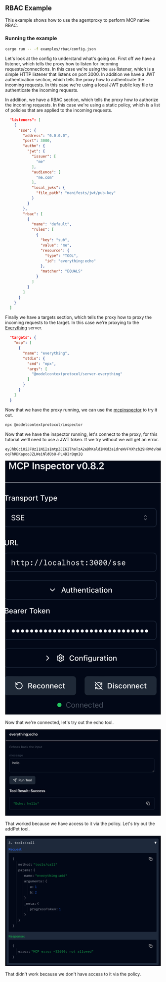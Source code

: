 ## RBAC Example

This example shows how to use the agentproxy to perform MCP native RBAC.

### Running the example

```bash
cargo run -- -f examples/rbac/config.json
```

Let's look at the config to understand what's going on. First off we have a listener, which tells the proxy how to listen for incoming requests/connections. In this case we're using the `sse` listener, which is a simple HTTP listener that listens on port 3000. In addition we have a JWT authentication section, which tells the proxy how to authenticate the incoming requests. In this case we're using a local JWT public key file to authenticate the incoming requests.

In addition, we have a RBAC section, which tells the proxy how to authorize the incoming requests. In this case we're using a static policy, which is a list of policies that are applied to the incoming requests.
```json
  "listeners": [
    {
      "sse": {
        "address": "0.0.0.0",
        "port": 3000,
        "authn": {
          "jwt": {
            "issuer": [
              "me"
            ],
            "audience": [
              "me.com"
            ],
            "local_jwks": {
              "file_path": "manifests/jwt/pub-key"
            }
          }
        },
        "rbac": [
          {
            "name": "default",
            "rules": [
              {
                "key": "sub",
                "value": "me",
                "resource": {
                  "type": "TOOL",
                  "id": "everything:echo"
                },
                "matcher": "EQUALS"
              }
            ]
          }
        ]
      }
    }
  ]
```


Finally we have a targets section, which tells the proxy how to proxy the incoming requests to the target. In this case we're proxying to the [Everything](https://github.com/modelcontextprotocol/servers/blob/main/src/everything) server.
```json
  "targets": {
    "mcp": [
      {
        "name": "everything",
        "stdio": {
          "cmd": "npx",
          "args": [
            "@modelcontextprotocol/server-everything"
          ]
        }
      }
    ]
  }
```

Now that we have the proxy running, we can use the [mcpinspector](https://github.com/modelcontextprotocol/inspector) to try it out.
```bash
npx @modelcontextprotocol/inspector
```

Now that we have the inspector running, let's connect to the proxy, for this tutorial we'll need to use a JWT token. If we try without we will get an error.
```
eyJhbGciOiJFUzI1NiIsImtpZCI6IlhoTzA2eDhKaldIMXd3a1dreWVFVXhzb29HRVdvRWRpZEVwd3lkX2htdUkiLCJ0eXAiOiJKV1QifQ.eyJhdWQiOiJtZS5jb20iLCJleHAiOjE5MDA2NTAyOTQsImlhdCI6MTc0Mjg2OTUxNywiaXNzIjoibWUiLCJqdGkiOiI3MDViYjM4MTNjN2Q3NDhlYjAyNzc5MjViZGExMjJhZmY5ZDBmYzE1MDNiOGY3YzFmY2I1NDc3MmRiZThkM2ZhIiwibmJmIjoxNzQyODY5NTE3LCJzdWIiOiJtZSJ9.cLeIaiWWMNuNlY92RiCV3k7mScNEvcVCY0WbfNWIvRFMOn_I3v-oqFhRDKapooJZLWeiNldOb8-PL4DIrBqmIQ
```

![Inspector](./img/connect.png)

Now that we're connected, let's try out the echo tool.

![Echo](./img/echo.png)

That worked because we have access to it via the policy. Let's try out the addPet tool.

![AddPet](./img/add.png)

That didn't work because we don't have access to it via the policy.



